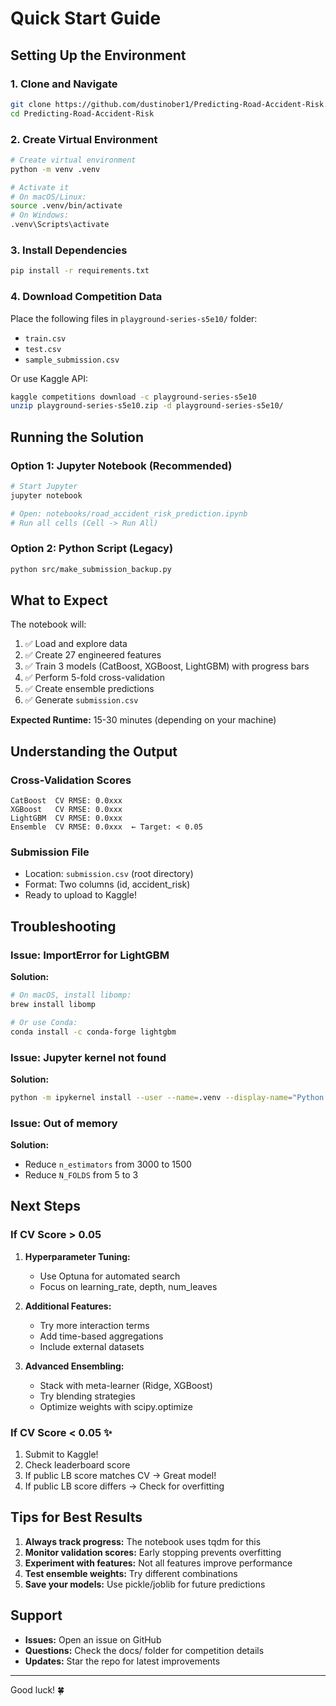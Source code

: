 # Quick Start Guide

## Setting Up the Environment

### 1. Clone and Navigate
```bash
git clone https://github.com/dustinober1/Predicting-Road-Accident-Risk.git
cd Predicting-Road-Accident-Risk
```

### 2. Create Virtual Environment
```bash
# Create virtual environment
python -m venv .venv

# Activate it
# On macOS/Linux:
source .venv/bin/activate
# On Windows:
.venv\Scripts\activate
```

### 3. Install Dependencies
```bash
pip install -r requirements.txt
```

### 4. Download Competition Data
Place the following files in `playground-series-s5e10/` folder:
- `train.csv`
- `test.csv`
- `sample_submission.csv`

Or use Kaggle API:
```bash
kaggle competitions download -c playground-series-s5e10
unzip playground-series-s5e10.zip -d playground-series-s5e10/
```

## Running the Solution

### Option 1: Jupyter Notebook (Recommended)
```bash
# Start Jupyter
jupyter notebook

# Open: notebooks/road_accident_risk_prediction.ipynb
# Run all cells (Cell -> Run All)
```

### Option 2: Python Script (Legacy)
```bash
python src/make_submission_backup.py
```

## What to Expect

The notebook will:
1. ✅ Load and explore data
2. ✅ Create 27 engineered features
3. ✅ Train 3 models (CatBoost, XGBoost, LightGBM) with progress bars
4. ✅ Perform 5-fold cross-validation
5. ✅ Create ensemble predictions
6. ✅ Generate `submission.csv`

**Expected Runtime:** 15-30 minutes (depending on your machine)

## Understanding the Output

### Cross-Validation Scores
```
CatBoost  CV RMSE: 0.0xxx
XGBoost   CV RMSE: 0.0xxx
LightGBM  CV RMSE: 0.0xxx
Ensemble  CV RMSE: 0.0xxx  ← Target: < 0.05
```

### Submission File
- Location: `submission.csv` (root directory)
- Format: Two columns (id, accident_risk)
- Ready to upload to Kaggle!

## Troubleshooting

### Issue: ImportError for LightGBM
**Solution:**
```bash
# On macOS, install libomp:
brew install libomp

# Or use Conda:
conda install -c conda-forge lightgbm
```

### Issue: Jupyter kernel not found
**Solution:**
```bash
python -m ipykernel install --user --name=.venv --display-name="Python (accident-risk)"
```

### Issue: Out of memory
**Solution:**
- Reduce `n_estimators` from 3000 to 1500
- Reduce `N_FOLDS` from 5 to 3

## Next Steps

### If CV Score > 0.05
1. **Hyperparameter Tuning:**
   - Use Optuna for automated search
   - Focus on learning_rate, depth, num_leaves

2. **Additional Features:**
   - Try more interaction terms
   - Add time-based aggregations
   - Include external datasets

3. **Advanced Ensembling:**
   - Stack with meta-learner (Ridge, XGBoost)
   - Try blending strategies
   - Optimize weights with scipy.optimize

### If CV Score < 0.05 ✨
1. Submit to Kaggle!
2. Check leaderboard score
3. If public LB score matches CV → Great model!
4. If public LB score differs → Check for overfitting

## Tips for Best Results

1. **Always track progress:** The notebook uses tqdm for this
2. **Monitor validation scores:** Early stopping prevents overfitting
3. **Experiment with features:** Not all features improve performance
4. **Test ensemble weights:** Try different combinations
5. **Save your models:** Use pickle/joblib for future predictions

## Support

- **Issues:** Open an issue on GitHub
- **Questions:** Check the docs/ folder for competition details
- **Updates:** Star the repo for latest improvements

---

Good luck! 🍀
